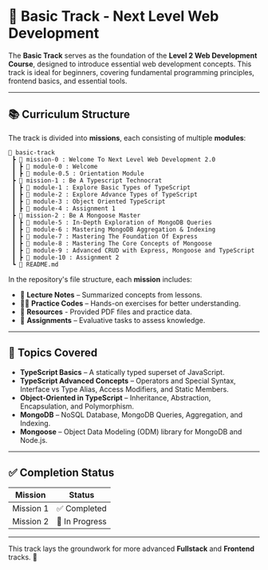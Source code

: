 # 🏁 Basic Track - Next Level Web Development

The **Basic Track** serves as the foundation of the **Level 2 Web Development Course**, designed to introduce essential web development concepts. This track is ideal for beginners, covering fundamental programming principles, frontend basics, and essential tools.

---

## 📚 Curriculum Structure

The track is divided into **missions**, each consisting of multiple **modules**:

```text
📂 basic-track
 ┣ 📂 mission-0 : Welcome To Next Level Web Development 2.0
 ┃ ┣ 📂 module-0 : Welcome
 ┃ ┣ 📂 module-0.5 : Orientation Module
 ┣ 📂 mission-1 : Be A Typescript Technocrat
 ┃ ┣ 📂 module-1 : Explore Basic Types of TypeScript
 ┃ ┣ 📂 module-2 : Explore Advance Types of TypeScript
 ┃ ┣ 📂 module-3 : Object Oriented TypeScript
 ┃ ┣ 📂 module-4 : Assignment 1
 ┣ 📂 mission-2 : Be A Mongoose Master
 ┃ ┣ 📂 module-5 : In-Depth Exploration of MongoDB Queries
 ┃ ┣ 📂 module-6 : Mastering MongoDB Aggregation & Indexing
 ┃ ┣ 📂 module-7 : Mastering The Foundation Of Express
 ┃ ┣ 📂 module-8 : Mastering The Core Concepts of Mongoose
 ┃ ┣ 📂 module-9 : Advanced CRUD with Express, Mongoose and TypeScript
 ┃ ┣ 📂 module-10 : Assignment 2
 ┗ 📜 README.md
```

In the repository's file structure, each **mission** includes:

- 📌 **Lecture Notes** – Summarized concepts from lessons.
- 🧑‍💻 **Practice Codes** – Hands-on exercises for better understanding.
- 📄 **Resources** - Provided PDF files and practice data.
- 📝 **Assignments** – Evaluative tasks to assess knowledge.

---

## 🎯 Topics Covered

- **TypeScript Basics** – A statically typed superset of JavaScript.
- **TypeScript Advanced Concepts** – Operators and Special Syntax, Interface vs Type Alias, Access Modifiers, and Static Members.
- **Object-Oriented in TypeScript** – Inheritance, Abstraction, Encapsulation, and Polymorphism.
- **MongoDB** – NoSQL Database, MongoDB Queries, Aggregation, and Indexing.
- **Mongoose** – Object Data Modeling (ODM) library for MongoDB and Node.js.

---

## ✅ Completion Status

| Mission   | Status         |
| --------- | -------------- |
| Mission 1 | ✅ Completed   |
| Mission 2 | 🚧 In Progress |

---

This track lays the groundwork for more advanced **Fullstack** and **Frontend** tracks. 🚀
